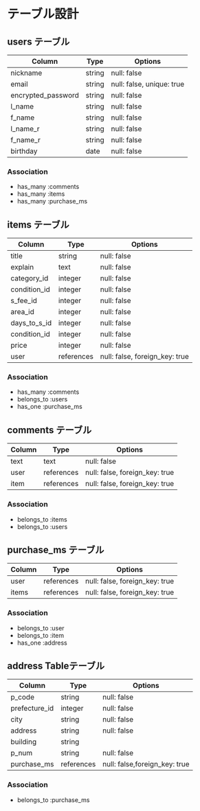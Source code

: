 # テーブル設計

## users テーブル
| Column             | Type    | Options                   |
|--------------------|---------|---------------------------|
| nickname           | string  | null: false               |
| email              | string  | null: false, unique: true |
| encrypted_password | string  | null: false               |
| l_name             | string  | null: false               |
| f_name             | string  | null: false               |
| l_name_r           | string  | null: false               |
| f_name_r           | string  | null: false               |
| birthday           | date    | null: false               |


### Association
- has_many :comments
- has_many :items
- has_many :purchase_ms

## items テーブル
| Column       | Type       | Options                        |
|--------------|------------|--------------------------------|
| title        | string     | null: false                    |
| explain      | text       | null: false                    |
| category_id  | integer    | null: false                    |
| condition_id | integer    | null: false                    |
| s_fee_id     | integer    | null: false                    |
| area_id      | integer    | null: false                    |
| days_to_s_id | integer    | null: false                    |
| condition_id | integer    | null: false                    |
| price        | integer    | null: false                    |
| user         | references | null: false, foreign_key: true |

### Association
- has_many :comments
- belongs_to :users
- has_one :purchase_ms

## comments テーブル
| Column    | Type       | Options                         |
|-----------|------------|---------------------------------|
| text      | text       | null: false                     |
| user      | references | null: false, foreign_key: true  |
| item      | references | null: false, foreign_key: true  |

### Association
- belongs_to :items
- belongs_to :users

## purchase_ms テーブル
| Column    | Type       | Options                        |
|-----------|------------|--------------------------------|
| user      | references | null: false, foreign_key: true |
| items     | references | null: false, foreign_key: true |

### Association
- belongs_to :user
- belongs_to :item
- has_one :address

## address Tableテーブル
| Column        | Type       | Options                       |
|---------------|------------|-------------------------------|
| p_code        | string     | null: false                   |
| prefecture_id | integer    | null: false                   |
| city          | string     | null: false                   |
| address       | string     | null: false                   |
| building      | string     |                               |
| p_num         | string     | null: false                   |
| purchase_ms   | references | null: false,foreign_key: true |

### Association
- belongs_to :purchase_ms
